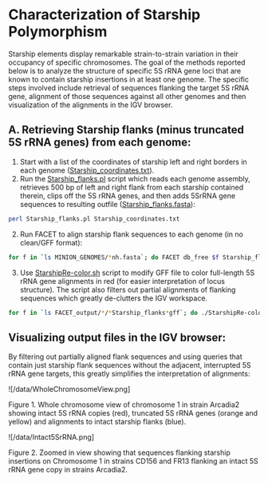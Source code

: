 # Characterization of Starship Polymorphism
Starship elements display remarkable strain-to-strain variation in their occupancy of specific chromosomes. The goal of the methods reported below is to analyze the structure of specific 5S rRNA gene loci that are known to contain starship insertions in at least one genome. The specific steps involved include retrieval of sequences flanking the target 5S rRNA gene, alignment of those sequences against all other genomes and then visualization of the alignments in the IGV browser.

## A. Retrieving Starship flanks (minus truncated 5S rRNA genes) from each genome:

1. Start with a list of the coordinates of starship left and right borders in each genome ([Starship_coordinates.txt](/data/Starship_coordinates.txt)).
2. Run the [Starship_flanks.pl](/scripts/Starship_flanks.pl) script which reads each genome assembly, retrieves 500 bp of left and right flank from each starship contained therein, clips off the 5S rRNA genes, and then adds 5SrRNA gene sequences to resulting outfile ([Starship_flanks.fasta](/data/Starship_flanks.fasta)):
```bash
perl Starship_flanks.pl Starship_coordinates.txt
```
2. Run FACET to align starship flank sequences to each genome (in no clean/GFF format):
```bash
for f in `ls MINION_GENOMES/*nh.fasta`; do FACET db_free $f Starship_flanks.fasta -nc -g; done
```
3. Use [StarshipRe-color.sh](/scripts/StarshipRe-color.sh) script to modify GFF file to color full-length 5S rRNA gene alignments in red (for easier interpretation of locus structure). The script also filters out partial alignments of flanking sequences which greatly de-clutters the IGV workspace.
```bash
for f in `ls FACET_output/*/*Starship_flanks*gff`; do ./StarshipRe-color.sh $f; rm $f; done
```
## Visualizing output files in the IGV browser:
By filtering out partially aligned flank sequences and using queries that contain just starship flank sequences without the adjacent, interrupted 5S rRNA gene targets, this greatly simplifies the interpretation of alignments:

![/data/WholeChromosomeView.png]

Figure 1. Whole chromosome view of chromosome 1 in strain Arcadia2 showing intact 5S rRNA copies (red), truncated 5S rRNA genes (orange and yellow) and alignments to intact starship flanks (blue).

![/data/Intact5SrRNA.png]

Figure 2. Zoomed in view showing that sequences flanking starship insertions on Chromosome 1 in strains CD156 and FR13 flanking an intact 5S rRNA gene copy in strains Arcadia2.
